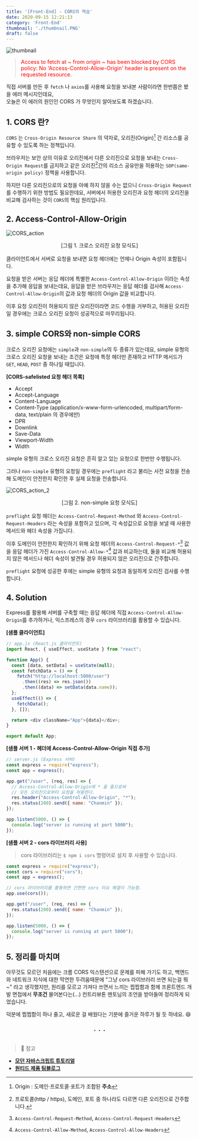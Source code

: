 ```yaml
---
title: '[Front-End] - CORS의 역습'
date: 2020-09-15 12:21:13
category: 'Front-End'
thumbnail: './thumbnail.PNG'
draft: false
---
```


![thumbnail](./thumbnail.PNG)

> <span style = "color: red; font-size: 0.9rem">Access to fetch at ~ from origin ~ has been blocked by CORS policy: No 'Access-Control-Allow-Origin' header is present on the requested resource.</span>

직접 서버를 만든 후 `fetch` 나 `axios`를 사용해 요청을 보내본 사람이라면 한번쯤은 봤을 에러 메시지인데요,  
오늘은 이 에러의 원인인 CORS 가 무엇인지 알아보도록 하겠습니다.

## 1. CORS 란?
  
`CORS` 는 `Cross-Origin Resource Share` 의 약자로, 오리진(Origin)[^1] 간 리소스를 공유할 수 있도록 하는 정책입니다.

브라우저는 보안 상의 이유로 오리진에서 다른 오리진으로 요청을 보내는 `Cross-Origin Request`를 금지하고 같은 오리진[^2]간의 리소스 공유만을 허용하는 `SOP(same-origin policy)` 정책을 사용합니다.

하지만 다른 오리진으로의 요청을 아예 하지 않을 수는 없으니 `Cross-Origin Request` 를 수행하기 위한 방법도 필요한데요, 서버에서 허용한 오리진과 요청 헤더의 오리진을 비교해 검사하는 것이 `CORS`의 핵심 원리입니다.

## 2. Access-Control-Allow-Origin

![CORS_action](./cors_action.PNG)

<div style = "text-align: center; margin-bottom: 1rem; font-size: 0.88rem">[그림 1. 크로스 오리진 요청 모식도]</div>

클라이언트에서 서버로 요청을 보내면 요청 헤더에는 언제나 Origin 속성이 포함됩니다.  

요청을 받은 서버는 응답 헤더에 특별한 `Access-Control-Allow-Origin` 이라는 속성을 추가해 응답을 보내는데요, 응답을 받은 브라우저는 응답 헤더를 검사해 `Access-Control-Allow-Origin`의 값과 요청 헤더의 Origin 값을 비교합니다.

이후 요청 오리진이 허용되지 않은 오리진이라면 코드 수행을 거부하고, 허용된 오리진일 경우에는 크로스 오리진 요청이 성공적으로 마무리됩니다.

## 3. simple CORS와 non-simple CORS

크로스 오리진 요청에는 `simple`과 `non-simple`의 두 종류가 있는데요, simple 유형의 크로스 오리진 요청을 보내는 조건은 요청에 특정 헤더만 존재하고 HTTP 메서드가 `GET`, `HEAD`, `POST` 중 하나일 때입니다.

**[CORS-safelisted 요청 헤더 목록]**

- Accept
- Accept-Language
- Content-Language
- Content-Type (application/x-www-form-urlencoded, multipart/form-data, text/plain 의 경우에만)
- DPR
- Downlink
- Save-Data
- Viewport-Width
- Width

simple 유형의 크로스 오리진 요청은 흔히 알고 있는 요청으로 한번만 수행됩니다.

그러나 `non-simple` 유형의 요청일 경우에는 `preflight` 라고 불리는 사전 요청을 전송해 도메인이 안전한지 확인한 후 실제 요청을 전송합니다. 

![CORS_action_2](./cors_action_2.PNG)

<div style = "text-align: center; margin-bottom: 1rem; font-size: 0.88rem">[그림 2. non-simple 요청 모식도]</div>

`preflight` 요청 헤더는 `Access-Control-Request-Method` 와 `Access-Control-Request-Headers` 라는 속성을 포함하고 있으며, 각 속성값으로 요청을 보낼 때 사용한 메서드와 헤더 속성을 가집니다.

이후 도메인이 안전한지 확인하기 위해 요청 헤더의 `Access-Control-Request-*`[^3] 값을 응답 헤더가 가진 `Access-Control-Allow-*`[^4]  값과 비교하는데, 둘을 비교해 허용되지 않은 메서드나 헤더 속성이 발견될 경우 허용되지 않은 오리진으로 간주합니다.

`preflight` 요청에 성공한 후에는 simple 유형의 요청과 동일하게 오리진 검사를 수행합니다.

## 4. Solution

Express를 활용해 서버를 구축할 때는 응답 헤더에 직접 `Access-Control-Allow-Origin`를 추가하거나, 익스프레스의 경우 `cors` 라이브러리를 활용할 수 있습니다.

**[샘플 클라이언트]**

```js
// app.js (React.js 클라이언트)
import React, { useEffect, useState } from "react";

function App() {
  const [data, setData] = useState(null);
  const fetchData = () => {
    fetch("http://localhost:5000/user")
      .then((res) => res.json())
      .then((data) => setData(data.name));
  };
  useEffect(() => {
    fetchData();
  }, []);

  return <div className="App">{data}</div>;
}

export default App;
```

**[샘플 서버 1 - 헤더에 Access-Control-Allow-Origin 직접 추가]**

```js
// server.js (Express 서버)
const express = require("express");
const app = express();

app.get("/user", (req, res) => {
  // Access-Control-Allow-Origin에 * 을 줌으로써
  // 모든 오리진으로부터 요청을 허용한다.
  res.header("Access-Control-Allow-Origin", "*");
  res.status(200).send({ name: "Chanmin" });
});

app.listen(5000, () => {
  console.log("server is running at port 5000");
});
```

**[샘플 서버 2 - cors 라이브러리 사용]**

> cors 라이브러리는 `$ npm i cors` 명령어로 설치 후 사용할 수 있습니다.

```js
const express = require("express");
const cors = require("cors");
const app = express();

// cors 라이브러리를 활용하면 간편한 cors 이슈 해결이 가능함.
app.use(cors());

app.get("/user", (req, res) => {
  res.status(200).send({ name: "Chanmin" });
});

app.listen(5000, () => {
  console.log("server is running at port 5000");
});
```

## 5. 정리를 마치며

아무것도 모르던 처음에는 크롬 CORS 익스텐션으로 문제를 피해 가기도 하고, 백엔드와 네트워크 지식에 대한 막연한 두려움때문에 "그냥 cors 라이브러리 쓰면 되는걸 뭐~" 라고 생각했지만, 원리를 모르고 가져다 쓰면서 느끼는 찝찝함과 함께 프론트엔드 개발 면접에서 **무조건** 물어본다는(...) 컨트리뷰톤 멘토님의 조언을 받아들여 정리하게 되었습니다.

덕분에 찝찝함이 하나 줄고, 새로운 걸 배웠다는 기분에 즐거운 하루가 될 듯 하네요. 😄

<div style = "text-align: center; font-size: 1.4rem">. . .</div>

<br>

> 📖 참고   
- [**모던 자바스크립트 튜토리얼**](https://ko.javascript.info/fetch-crossorigin)
- [**원티드 제품 팀블로그**](https://medium.com/wantedjobs/cors-a-to-y-28cc0b16349d)


[^1]: Origin : 도메인·프로토콜·포트가 조합된 **주소**
[^2]: 프로토콜(http / https), 도메인, 포트 중 하나라도 다르면 다른 오리진으로 간주합니다.
[^3]: `Access-Control-Request-Method`, `Access-Control-Request-Headers`
[^4]: `Access-Control-Allow-Method`, `Access-Control-Allow-Headers`
